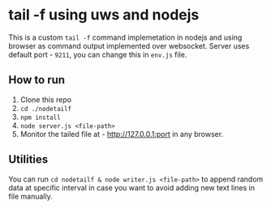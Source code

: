 # tail -f using uws and nodejs
This is a custom `tail -f` command implemetation in nodejs and using browser as command output implemented over websocket. Server uses default port - `9211`, you can change this in `env.js` file.

## How to run

1. Clone this repo
2. `cd ./nodetailf`
3. `npm install`
4. `node server.js <file-path>`
5. Monitor the tailed file at - http://127.0.0.1:port in any browser.

## Utilities
You can run `cd nodetailf & node writer.js <file-path>` to append random data at specific interval in case you want to avoid adding new text lines in file manually.

